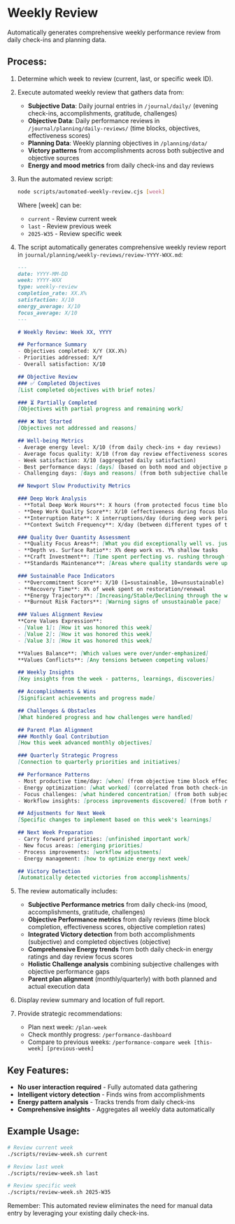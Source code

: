 # Weekly Review

Automatically generates comprehensive weekly performance review from daily check-ins and planning data.

## Process:

1. Determine which week to review (current, last, or specific week ID).

2. Execute automated weekly review that gathers data from:
   - **Subjective Data**: Daily journal entries in `/journal/daily/` (evening check-ins, accomplishments, gratitude, challenges)
   - **Objective Data**: Daily performance reviews in `/journal/planning/daily-reviews/` (time blocks, objectives, effectiveness scores)
   - **Planning Data**: Weekly planning objectives in `/planning/data/`
   - **Victory patterns** from accomplishments across both subjective and objective sources
   - **Energy and mood metrics** from daily check-ins and day reviews

3. Run the automated review script:
   ```bash
   node scripts/automated-weekly-review.cjs [week]
   ```
   Where [week] can be:
   - `current` - Review current week
   - `last` - Review previous week  
   - `2025-W35` - Review specific week

4. The script automatically generates comprehensive weekly review report in `journal/planning/weekly-reviews/review-YYYY-WXX.md`:

   ```markdown
   ---
   date: YYYY-MM-DD
   week: YYYY-WXX
   type: weekly-review
   completion_rate: XX.X%
   satisfaction: X/10
   energy_average: X/10
   focus_average: X/10
   ---

   # Weekly Review: Week XX, YYYY

   ## Performance Summary
   - Objectives completed: X/Y (XX.X%)
   - Priorities addressed: X/Y
   - Overall satisfaction: X/10

   ## Objective Review
   ### ✅ Completed Objectives
   [List completed objectives with brief notes]

   ### ⏳ Partially Completed  
   [Objectives with partial progress and remaining work]

   ### ❌ Not Started
   [Objectives not addressed and reasons]

   ## Well-being Metrics
   - Average energy level: X/10 (from daily check-ins + day reviews)
   - Average focus quality: X/10 (from day review effectiveness scores)
   - Week satisfaction: X/10 (aggregated daily satisfaction)
   - Best performance days: [days] (based on both mood and objective performance)
   - Challenging days: [days and reasons] (from both subjective challenges and objective low completion rates)

   ## Newport Slow Productivity Metrics

   ### Deep Work Analysis
   - **Total Deep Work Hours**: X hours (from protected focus time blocks)
   - **Deep Work Quality Score**: X/10 (effectiveness during focus blocks)
   - **Interruption Rate**: X interruptions/day (during deep work periods)
   - **Context Switch Frequency**: X/day (between different types of tasks)

   ### Quality Over Quantity Assessment
   - **Quality Focus Areas**: [What you did exceptionally well vs. just completed]
   - **Depth vs. Surface Ratio**: X% deep work vs. Y% shallow tasks
   - **Craft Investment**: [Time spent perfecting vs. rushing through work]
   - **Standards Maintenance**: [Areas where quality standards were upheld/compromised]

   ### Sustainable Pace Indicators
   - **Overcommitment Score**: X/10 (1=sustainable, 10=unsustainable)
   - **Recovery Time**: X% of week spent on restoration/renewal
   - **Energy Trajectory**: [Increasing/Stable/Declining through the week]
   - **Burnout Risk Factors**: [Warning signs of unsustainable pace]

   ### Values Alignment Review
   **Core Values Expression**:
   - [Value 1]: [How it was honored this week]
   - [Value 2]: [How it was honored this week]
   - [Value 3]: [How it was honored this week]
   
   **Values Balance**: [Which values were over/under-emphasized]
   **Values Conflicts**: [Any tensions between competing values]

   ## Weekly Insights
   [Key insights from the week - patterns, learnings, discoveries]

   ## Accomplishments & Wins
   [Significant achievements and progress made]

   ## Challenges & Obstacles
   [What hindered progress and how challenges were handled]

   ## Parent Plan Alignment
   ### Monthly Goal Contribution
   [How this week advanced monthly objectives]

   ### Quarterly Strategic Progress
   [Connection to quarterly priorities and initiatives]

   ## Performance Patterns
   - Most productive time/day: [when] (from objective time block effectiveness + subjective energy reports)
   - Energy optimization: [what worked] (correlated from both check-in energy and day review performance)
   - Focus challenges: [what hindered concentration] (from both subjective challenges and objective low effectiveness scores)
   - Workflow insights: [process improvements discovered] (from both reflection insights and execution analysis)

   ## Adjustments for Next Week
   [Specific changes to implement based on this week's learnings]

   ## Next Week Preparation
   - Carry forward priorities: [unfinished important work]
   - New focus areas: [emerging priorities]
   - Process improvements: [workflow adjustments]
   - Energy management: [how to optimize energy next week]

   ## Victory Detection
   [Automatically detected victories from accomplishments]
   ```

5. The review automatically includes:
   - **Subjective Performance metrics** from daily check-ins (mood, accomplishments, gratitude, challenges)
   - **Objective Performance metrics** from daily reviews (time block completion, effectiveness scores, objective completion rates)
   - **Integrated Victory detection** from both accomplishments (subjective) and completed objectives (objective)
   - **Comprehensive Energy trends** from both daily check-in energy ratings and day review focus scores
   - **Holistic Challenge analysis** combining subjective challenges with objective performance gaps
   - **Parent plan alignment** (monthly/quarterly) with both planned and actual execution data

6. Display review summary and location of full report.

7. Provide strategic recommendations:
   - Plan next week: `/plan-week`
   - Check monthly progress: `/performance-dashboard`
   - Compare to previous weeks: `/performance-compare week [this-week] [previous-week]`

## Key Features:
- **No user interaction required** - Fully automated data gathering
- **Intelligent victory detection** - Finds wins from accomplishments
- **Energy pattern analysis** - Tracks trends from daily check-ins
- **Comprehensive insights** - Aggregates all weekly data automatically

## Example Usage:
```bash
# Review current week
./scripts/review-week.sh current

# Review last week
./scripts/review-week.sh last

# Review specific week
./scripts/review-week.sh 2025-W35
```

Remember: This automated review eliminates the need for manual data entry by leveraging your existing daily check-ins.